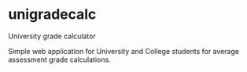 # unigradecalc
University grade calculator 

Simple web application for University and College students for average assessment grade calculations.
